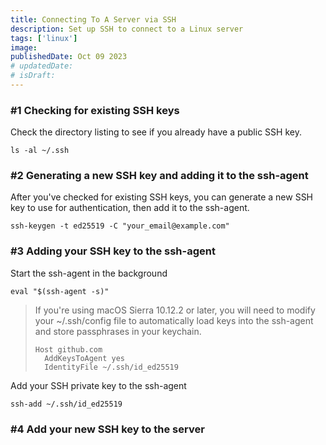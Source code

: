 ```yaml
---
title: Connecting To A Server via SSH
description: Set up SSH to connect to a Linux server
tags: ['linux']
image:
publishedDate: Oct 09 2023
# updatedDate:
# isDraft:
---
```


### #1 Checking for existing SSH keys

Check the directory listing to see if you already have a public SSH key.

```shell
ls -al ~/.ssh
```

### #2 Generating a new SSH key and adding it to the ssh-agent

After you've checked for existing SSH keys, you can generate a new SSH key to use for authentication, then add it to the ssh-agent.

```shell
ssh-keygen -t ed25519 -C "your_email@example.com"
```

### #3 Adding your SSH key to the ssh-agent

Start the ssh-agent in the background

```shell
eval "$(ssh-agent -s)"
```

> If you're using macOS Sierra 10.12.2 or later, you will need to modify your ~/.ssh/config file to automatically load keys into the ssh-agent and store passphrases in your keychain.
>
> ```shell
> Host github.com
>   AddKeysToAgent yes
>   IdentityFile ~/.ssh/id_ed25519
> ```

Add your SSH private key to the ssh-agent

```shell
ssh-add ~/.ssh/id_ed25519
```

### #4 Add your new SSH key to the server
